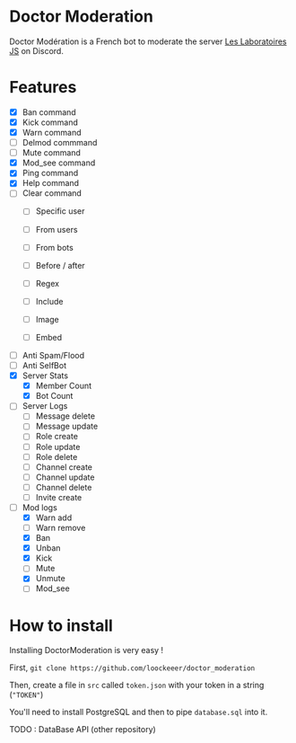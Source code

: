 # Doctor Moderation

Doctor Modération is a French bot to moderate the server [Les Laboratoires JS](https://discord.gg/3vC2XWK) on Discord.

# Features

- [x] Ban command
- [x] Kick command
- [x] Warn command
- [ ] Delmod commmand
- [ ] Mute command
- [x] Mod_see command
- [x] Ping command
- [x] Help command
- [ ] Clear command
    - [ ] Specific user
    - [ ] From users
    - [ ] From bots
    - [ ] Before / after
    - [ ] Regex
    - [ ] Include
    - [ ] Image
    - [ ] Embed
    


- [ ] Anti Spam/Flood
- [ ] Anti SelfBot
- [x] Server Stats
    - [x] Member Count
    - [x] Bot Count

- [ ] Server Logs
    - [ ] Message delete
    - [ ] Message update
    - [ ] Role create
    - [ ] Role update
    - [ ] Role delete
    - [ ] Channel create
    - [ ] Channel update
    - [ ] Channel delete
    - [ ] Invite create

- [ ] Mod logs
    - [x] Warn add
    - [ ] Warn remove
    - [x] Ban
    - [x] Unban
    - [x] Kick
    - [ ] Mute
    - [x] Unmute
    - [ ] Mod_see
    
# How to install

Installing DoctorModeration is very easy !

First, `git clone https://github.com/loockeeer/doctor_moderation`


Then, create a file in `src` called `token.json` with your token in a string (`"TOKEN"`)

You'll need to install PostgreSQL and then to pipe `database.sql` into it.

TODO : DataBase API (other repository)
